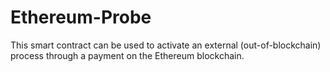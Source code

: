 # Ethereum-Probe
This smart contract can be used to activate an external (out-of-blockchain) process through a payment on the Ethereum blockchain.
